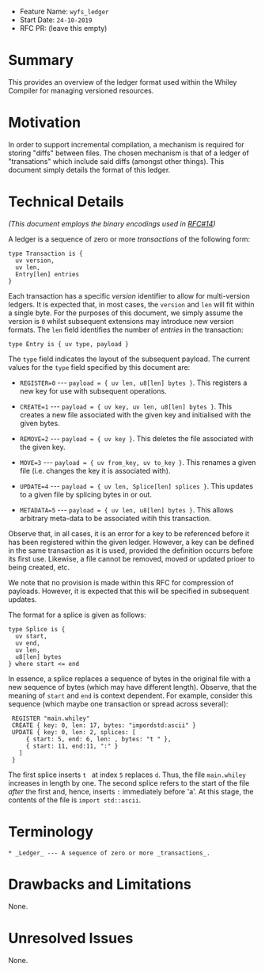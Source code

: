 - Feature Name: `wyfs_ledger`
- Start Date: `24-10-2019`
- RFC PR: (leave this empty)

# Summary

This provides an overview of the ledger format used within the Whiley
Compiler for managing versioned resources.

# Motivation

In order to support incremental compilation, a mechanism is required
for storing "diffs" between files.  The chosen mechanism is that of a
ledger of "transations" which include said diffs (amongst other
things).  This document simply details the format of this ledger.

# Technical Details

*(This document employs the binary encodings used in
[RFC#14](https://github.com/Whiley/RFCs/blob/master/text/0014-binheap.md))*

A ledger is a sequence of zero or more _transactions_ of the following
form:

```
type Transaction is {
  uv version,
  uv len,
  Entry[len] entries
}
```

Each transaction has a specific _version_ identifier to allow for
multi-version ledgers.  It is expected that, in most cases, the
`version` and `len` will fit within a single byte.  For the purposes
of this document, we simply assume the version is `0` whilst
subsequent extensions may introduce new version formats.  The `len`
field identifies the number of _entries_ in the transaction:

```
type Entry is { uv type, payload }
```

The `type` field indicates the layout of the subsequent payload.  The
current values for the `type` field specified by this document are:

   * `REGISTER=0` --- `payload = { uv len, u8[len] bytes }`.  This registers a new
     key for use with subsequent operations.
   
   * `CREATE=1` --- `payload = { uv key, uv len, u8[len] bytes }`.  This creates a
     new file associated with the given key and initialised with the
     given bytes.
   
   * `REMOVE=2` --- `payload = { uv key }`.  This deletes the file associated with
     the given key.
   
   * `MOVE=3` --- `payload = { uv from_key, uv to_key }`.  This renames a given
     file (i.e. changes the key it is associated with).
   
   * `UPDATE=4` --- `payload = { uv len, Splice[len] splices }`.  This updates to
     a given file by splicing bytes in or out.

   * `METADATA=5` --- `payload = { uv len, u8[len] bytes }`.  This allows
     arbitrary meta-data to be associated witih this transaction.

Observe that, in all cases, it is an error for a key to be referenced
before it has been registered within the given ledger.  However, a key
can be defined in the same transaction as it is used, provided the
definition occurrs before its first use.  Likewise, a file cannot be
removed, moved or updated prioer to being created, etc.

We note that no provision is made within this RFC for compression of
payloads.  However, it is expected that this will be specified in
subsequent updates.

The format for a splice is given as follows:

```
type Splice is {
  uv start,
  uv end,
  uv len,
  u8[len] bytes
} where start <= end
```

In essence, a splice replaces a sequence of bytes in the original file
with a new sequence of bytes (which may have different length).
Observe, that the meaning of `start` and `end` is context dependent.
For example, consider this sequence (which maybe one transaction or
spread across several):

```
 REGISTER "main.whiley"
 CREATE { key: 0, len: 17, bytes: "impordstd:ascii" }
 UPDATE { key: 0, len: 2, splices: [
     { start: 5, end: 6, len: , bytes: "t " },
     { start: 11, end:11, ":" }
   ]
 }
```

The first splice inserts `t ` at index `5` replaces `d`.  Thus, the
file `main.whiley` increases in length by one.  The second splice
refers to the start of the file _after_ the first and, hence, inserts
`:` immediately before 'a'.  At this stage, the contents of the file
is `import std::ascii`.

# Terminology

    * _Ledger_ --- A sequence of zero or more _transactions_.

# Drawbacks and Limitations

None.

# Unresolved Issues

None.